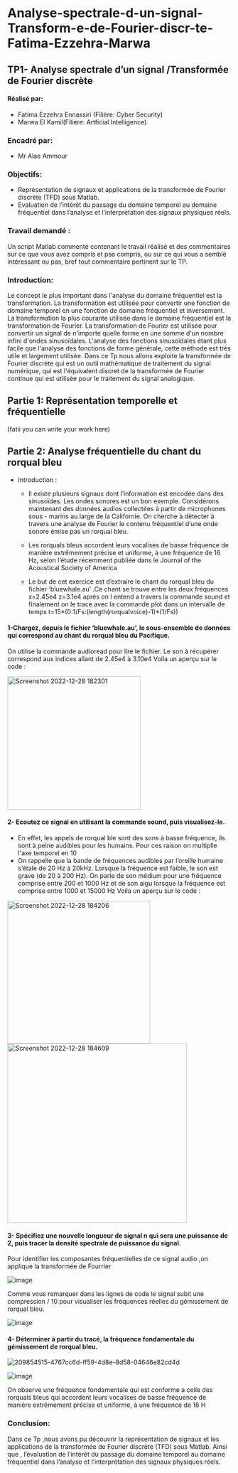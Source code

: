 # Analyse-spectrale-d-un-signal-Transform-e-de-Fourier-discr-te-Fatima-Ezzehra-Marwa
## TP1- Analyse spectrale d’un signal /Transformée de Fourier discrète

#### Réalisé par: 
- Fatima Ezzehra Ennassiri (Filière: Cyber Security)
- Marwa El Kamil(Filière: Artficial Intelligence)
### Encadré par:
- Mr Alae Ammour

### Objectifs:

- Représentation de signaux et applications de la transformée de Fourier discrète 
(TFD) sous Matlab.
- Evaluation de l’intérêt du passage du domaine temporel au domaine fréquentiel 
dans l’analyse et l’interprétation des signaux physiques réels.
### Travail demandé :
Un script Matlab commenté contenant le travail réalisé et des commentaires sur ce 
que vous avez compris et pas compris, ou sur ce qui vous a semblé intéressant ou 
pas, bref tout commentaire pertinent sur le TP.

### Introduction:

Le concept le plus important dans l'analyse du domaine fréquentiel est la 
transformation. La transformation est utilisée pour convertir une fonction de 
domaine temporel en une fonction de domaine fréquentiel et inversement. La 
transformation la plus courante utilisée dans le domaine fréquentiel est la 
transformation de Fourier. La transformation de Fourier est utilisée pour convertir un signal de n'importe quelle forme en une somme d'un nombre infini d'ondes sinusoïdales. L'analyse des fonctions sinusoïdales étant plus facile que l'analyse des fonctions de forme générale, cette méthode est très utile et largement utilisée.
Dans ce Tp nous allons exploite la transformée de Fourier discrète qui est un outil mathématique de traitement du signal numérique, qui est l'équivalent discret de la transformée de Fourier continue qui est utilisée pour le traitement du signal analogique.
           
  ## Partie 1: Représentation temporelle et fréquentielle
  
 (fatii you can write your work here)
 ## Partie 2: Analyse fréquentielle du chant du rorqual bleu
 
 - Introduction :
 
      - Il existe plusieurs signaux dont l’information est encodée dans des sinusoïdes. Les 
ondes sonores est un bon exemple. Considérons maintenant des données audios 
collectées à partir de microphones sous - marins au large de la Californie. On cherche à détecter à travers une analyse de Fourier le contenu fréquentiel d’une onde sonore émise pas un rorqual bleu.

   - Les rorquals bleus accordent leurs vocalises de basse fréquence de manière extrêmement précise et uniforme, à une fréquence de 16 Hz, selon l’étude récemment publiée dans le Journal of the Acoustical Society of America
   - Le but de cet exercice est d’extraire le chant du rorqual bleu du fichier 
‘bluewhale.au’ .Ce chant se trouve entre les deux fréquences x=2.45e4 
z=3.1e4 après on l entend a travers la commande sound et finalement on le trace 
avec la commande plot dans un intervalle de temps 
t=15*(0:1/Fs:(length(rorqualvoice)-1)*(1/Fs))
#### 1-Chargez, depuis le fichier ‘bluewhale.au’, le sous-ensemble de données qui correspond au chant du rorqual bleu du Pacifique.
 On utilise la commande audioread pour lire le fichier. Le son à              récupérer correspond aux indices allant de 2.45e4 à 3.10e4
Voila un aperçu sur le code :
 
 
  <img width="300" alt="Screenshot 2022-12-28 182301" src="https://user-images.githubusercontent.com/87017143/209849554-44788a0c-7198-4837-9e84-8f581fac7e36.png">
  
#### 2- Ecoutez ce signal en utilisant la commande sound, puis visualisez-le.
   - En effet, les appels de rorqual ble sont des sons à basse fréquence, ils sont à peine audibles pour les humains. Pour ces raison on multiplie l'axe temporel en 10
  - On rappelle que la bande de fréquences audibles par l’oreille humaine s’étale de 20 Hz à 20kHz. Lorsque la fréquence est faible, le son est grave (de 20 à 200 Hz). On parle de son médium pour une fréquence comprise entre 200 et 1000 Hz et de son aigu lorsque la fréquence est comprise entre 1000 et 15000 Hz
Voila un aperçu sur le code :
<img width="321" alt="Screenshot 2022-12-28 184206" src="https://user-images.githubusercontent.com/87017143/209851586-5a3c9173-be94-4b40-97b5-e5f1e6fb43e7.png">

<img width="404" alt="Screenshot 2022-12-28 184609" src="https://user-images.githubusercontent.com/87017143/209852144-d46fb351-a7e7-4bd9-9825-2259d03392f2.png">

#### 3- Spécifiez une nouvelle longueur de signal n qui sera une puissance de 2, puis tracer la densité spectrale de puissance du signal.
Pour identifier les composantes fréquentielles de ce signal audio ,on applique la 
transformée de Fourrier

![image](https://user-images.githubusercontent.com/87017143/209854048-a087171a-1861-4358-88df-172a441a325f.png)

Comme vous remarquer dans les lignes de code le signal subit une compression / 10 pour visualiser les fréquences réelles du gémissement de rorqual bleu.

![image](https://user-images.githubusercontent.com/87017143/209854290-4c82b576-7106-4eb9-bed0-d445e10684de.png)

#### 4- Déterminer à partir du tracé, la fréquence fondamentale du gémissement de rorqual bleu.
![209854515-4767cc6d-ff59-4d8e-8d58-04646e82cd4d](https://user-images.githubusercontent.com/87017143/209854767-8b67ba21-a9f4-4bca-bb7f-774fadb9b69e.png)

![image](https://user-images.githubusercontent.com/87017143/209854805-2ed0faf5-1155-4656-b79c-722b42b396e1.png)

On observe une fréquence fondamentale qui est conforme a celle des rorquals bleus qui accordent leurs vocalises de basse fréquence de manière extrêmement précise et uniforme, à une fréquence de 16 H

### Conclusion:
Dans ce Tp ,nous avons pu découvrir la représentation de signaux et les 
applications de la transformée de Fourier discrète (TFD) sous Matlab. Ainsi que ,
l’évaluation de l’intérêt du passage du domaine temporel au domaine fréquentiel 
dans l’analyse et l’interprétation des signaux physiques réels.
